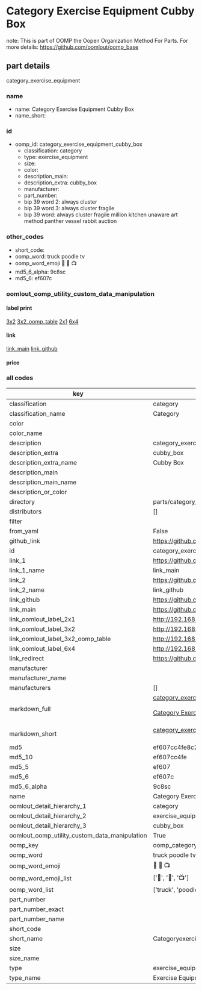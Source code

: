 # Category Exercise Equipment Cubby Box  

note: This is part of OOMP the Oopen Organization Method For Parts. For more details: https://github.com/oomlout/oomp_base

##  part details
  



category_exercise_equipment



### name
* name: Category Exercise Equipment Cubby Box
* name_short: 
### id
* oomp_id: category_exercise_equipment_cubby_box
  * classification: category
  * type: exercise_equipment
  * size: 
  * color: 
  * description_main: 
  * description_extra: cubby_box
  * manufacturer: 
  * part_number: 
  * bip 39 word 2: always cluster
  * bip 39 word 3: always cluster fragile
  * bip 39 word: always cluster fragile million kitchen unaware art method panther vessel rabbit auction

### other_codes
* short_code: 
* oomp_word: truck poodle tv
* oomp_word_emoji :truck: :poodle: :tv:
* md5_6_alpha: 9c8sc
* md5_6: ef607c






### oomlout_oomp_utility_custom_data_manipulation
#### label print
[3x2](http://192.168.1.245:1112/?label=oomp%209c8sc)
[3x2_oomp_table](http://192.168.1.108:1112/?label=oomp%209c8sc)
[2x1](http://192.168.1.242:1112/?label=oomp%209c8sc)
[6x4](http://192.168.1.55:1112/?label=oomp%209c8sc)    

#### link

[link_main](https://github.com/oomlout/oomlout_oomp_version_1_messy/tree/main/parts/category_exercise_equipment_cubby_box) [link_github](https://github.com/oomlout/oomlout_oomp_version_1_messy/tree/main/parts/category_exercise_equipment_cubby_box)                             

#### price







### all codes 
| key | value |  
| --- | --- |  
| classification | category |  
| classification_name | Category |  
| color |  |  
| color_name |  |  
| description | category_exercise_equipment |  
| description_extra | cubby_box |  
| description_extra_name | Cubby Box |  
| description_main |  |  
| description_main_name |  |  
| description_or_color |   |  
| directory | parts/category_exercise_equipment_cubby_box |  
| distributors | [] |  
| filter |  |  
| from_yaml | False |  
| github_link | https://github.com/oomlout/oomlout_oomp_part_src/tree/main/parts/category_exercise_equipment_cubby_box |  
| id | category_exercise_equipment_cubby_box |  
| link_1 | https://github.com/oomlout/oomlout_oomp_version_1_messy/tree/main/parts/category_exercise_equipment_cubby_box |  
| link_1_name | link_main |  
| link_2 | https://github.com/oomlout/oomlout_oomp_version_1_messy/tree/main/parts/category_exercise_equipment_cubby_box |  
| link_2_name | link_github |  
| link_github | https://github.com/oomlout/oomlout_oomp_version_1_messy/tree/main/parts/category_exercise_equipment_cubby_box |  
| link_main | https://github.com/oomlout/oomlout_oomp_version_1_messy/tree/main/parts/category_exercise_equipment_cubby_box |  
| link_oomlout_label_2x1 | http://192.168.1.242:1112/?label=oomp%209c8sc |  
| link_oomlout_label_3x2 | http://192.168.1.245:1112/?label=oomp%209c8sc |  
| link_oomlout_label_3x2_oomp_table | http://192.168.1.108:1112/?label=oomp%209c8sc |  
| link_oomlout_label_6x4 | http://192.168.1.55:1112/?label=oomp%209c8sc |  
| link_redirect | https://github.com/oomlout/oomlout_oomp_version_1_messy/tree/main/parts/category_exercise_equipment_cubby_box |  
| manufacturer |  |  
| manufacturer_name |  |  
| manufacturers | [] |  
| markdown_full | [category_exercise_equipment_cubby_box](none)<br>[](none)<br>[Category Exercise Equipment Cubby Box](none)<br><br> |  
| markdown_short | [category_exercise_equipment_cubby_box](none)<br><br> |  
| md5 | ef607cc4fe8c219bb1bd88cab8cb183c |  
| md5_10 | ef607cc4fe |  
| md5_5 | ef607 |  
| md5_6 | ef607c |  
| md5_6_alpha | 9c8sc |  
| name | Category Exercise Equipment Cubby Box |  
| oomlout_detail_hierarchy_1 | category |  
| oomlout_detail_hierarchy_2 | exercise_equipment |  
| oomlout_detail_hierarchy_3 | cubby_box |  
| oomlout_oomp_utility_custom_data_manipulation | True |  
| oomp_key | oomp_category_exercise_equipment_cubby_box |  
| oomp_word | truck poodle tv |  
| oomp_word_emoji | :truck: :poodle: :tv: |  
| oomp_word_emoji_list | [':truck:', ':poodle:', ':tv:'] |  
| oomp_word_list | ['truck', 'poodle', 'tv'] |  
| part_number |  |  
| part_number_exact |  |  
| part_number_name |  |  
| short_code |  |  
| short_name | Categoryexerciseequipment |  
| size |  |  
| size_name |  |  
| type | exercise_equipment |  
| type_name | Exercise Equipment |  
